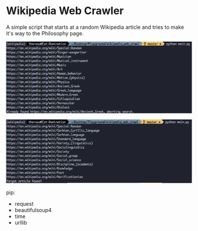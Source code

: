 # Wikipedia Web Crawler
A simple script that starts at a random Wikipedia article and tries to make it's way to the Philosophy page.

![Photo 1](/photo1.png "Photo 1")


![Photo 2](/photo2.png "Photo 2")

pip:
- request
- beautifulsoup4
- time
- urllib
